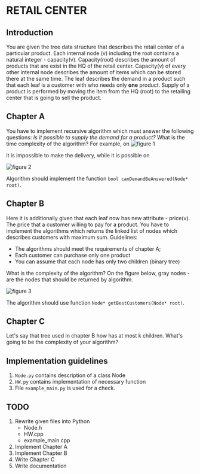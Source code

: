 # RETAIL CENTER

## Introduction
You are given the tree data structure that describes the retail center of a particular product. Each internal node (v) including the root contains a natural integer - capacity(v). Capacity(root) describes the amount of products that are exist in the HQ of the retail center. Capacity(v) of every other internal node describes the amount of items which can be stored there at the same time. The leaf describes the demand in a product such that each leaf is a customer with who needs only **one** product. Supply of a product is performed by moving the item from the HQ (root) to the retailing center that is going to sell the product. 

## Chapter A
You have to implement recursive algorithm which must answer the following questions: *Is it possible to supply the demand for a product?* What is the time complexity of the algorithm? For example, on ![figure 1](https://raw.github.com/bolshchikov/retail-center/master/img/ex1.png) 

it is impossible to make the delivery, while it is possible on

![figure 2](https://raw.github.com/bolshchikov/retail-center/master/img/ex2.png)

Algorithm should implement the function `bool canDemandBeAnswered(Node* root)`.

## Chapter B
Here it is additionally given that each leaf now has new attribute - price(v). The price that a customer willing to pay for a product. You have to implement the algorithms which returns the linked list of nodes which describes customers with maximum sum. Guidelines:

* The algorithms should meet the requirements of chapter A;
* Each customer can purchase only one product
* You can assume that each node has only two children (binary tree)

What is the complexity of the algorithm?
On the figure below, gray nodes - are the nodes that should be returned by algorithm.

![figure 3](https://raw.github.com/bolshchikov/retail-center/master/img/ex3.png) 

The algorithm should use function `Node* getBestCustomers(Node* root)`.

## Chapter C
Let's say that tree used in chapter B how has at most k children. What's going to be the complexity of your algorithm?

## Implementation guidelines
1. `Node.py` contains description of a class Node
2. `HW.py` contains implementation of necessary function
3. File `example_main.py` is used for a check.

## TODO
1. Rewrite given files into Python
	* Node.h
	* HW.cpp
	* example_main.cpp
2. Implement Chapter A
3. Implement Chapter B
4. Write Chapter C
5. Write documentation
